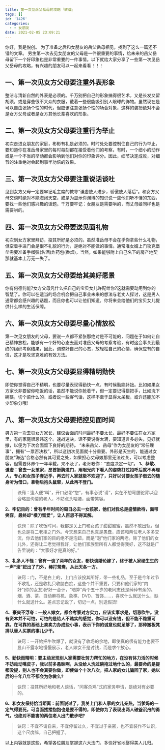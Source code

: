```yaml
---
title: 第一次见岳父岳母的攻略「转载」
tags: []
id: '1426'
categories:
  - - 女朋友
date: 2021-02-05 23:09:21
---
```


你好，我是悦创。 为了准备之后和女朋友的岳父岳母相见，找到了这么一篇还不错的文章。 男生第一次去见女朋友的父母是一件很重要的事情，给未来的岳父岳母留下一个好印象也是非常重要的一件事情。以下就给大家分享了一些第一次见岳父岳母的攻略，有兴趣的朋友可以一起来看看！！！

## 一、第一次见女方父母要注重外表形象

整洁与清新自然的外表是必须的。千万别把自己的形象搞得很艺术，又是长发又留胡须，或是穿些很不大众的衣服，戴着一些很能吸引别人眼球的饰物。虽然现在是可以自由张扬个性的时代，但应该注意张扬个性的场合对象，这样的装扮绝对不会是女方父母或者是女方其他长辈喜欢的形象。

## 二、第一次见女方父母要注重行为举止

初次走进女朋友的家庭，彬彬有礼是必须的。时时处处要控制住自己的行为举止，要知道你在准岳母家里的每时每刻都在接受着他们的考察，有时，一个细小的动作或是一个不当的举动都会影响到他们对你的印象评分。因此，细节决定成败，对细节的注重绝对会起到事半功倍的效果。

## 三、第一次见女方父母要注重说话谈吐

见到女方父母一定要牢记毛主席的教导“谦虚使人进步，骄傲使人落后”。和女方父母交谈时绝对不能海阔天空，或是为显示你渊博的知识说一些他们听不懂的东西，要找一些他们感兴趣的话题。千万要牢记：女朋友是需要哄的，而丈母娘同样也是需要哄的。

## 四、第一次见女方父母要送见面礼物

初次到女方家里拜访，投其所好是必须的。虽然准岳母不会在乎你拿些什么礼物，但空着手进门会是很不礼貌的行为，是绝对不能做的事情。通常准女婿上门攻克堡垒需要准备手榴弹(名酒)炸药包(香烟)，当然，如果能够附上自己名下的房产地契那就基本上万无一失了。

## 五、第一次见女方父母要给其美好愿景

你有何德何能?女方父母凭什么把自己的宝贝女儿许配给你?这就需要动用到你的智慧了。你可以在适当的场合机会把自己事业未来的想法与老丈人探讨，这是男人通常都会感兴趣的话题，而且你也可以让他们知道，你将来会给他们的宝贝女儿提供什么样的生活保障。

## 六、第一次见女方父母要尽量心情放松

第一次见女朋友的父母，要说一点都不紧张那绝对是不可能的，问题在于如何让自己精神放松，能够有一个好的心态去面对准岳父母的考察考验，有时这会事关到最终的组织考察结果，因此，调整好自己的心态，放轻松自己的心情，确保应有的自信，这才是攻坚克难的有效方法。

## 七、第一次见女方父母要显得精明勤快

即使你觉得自己不精明，也要尽量表现得勤快一点，有时候勤能补拙。比如如果女方家长非要留你吃饭的话，虽然不能说你抢着干，但一定要记得搭把手，比如洗下碗筷，切个菜什么的，或者说一些客气话，这样不至于显得太呆板，或许还能加不少印象分哦!

## 八、第一次见女方父母要把控见面时间

男方第一次去见女方家长，建议会面的时间最好不要太长，最好不要住在女方家里，有的家庭很忌讳这个。速战速决，话不要说得太满，要知道言多必失，见好就撤，以便为下次会面留下良好的期待。 “未来岳父、岳母”作为女朋友的“常任理事”，拥有“一票否决权”，所以这初次见面就十分重要。外形是天生的，能通过女朋友“海选”合格必然有其可爱之处，如果担心丈母娘那里无法过关，可以考虑整容，但需要休养个一年半载，来不及了，老哥教你：“态度决定一切”。 **1、恭敬、谦虚：曾去一女孩家，昂首挺胸进门，用眼光向下看人的姿势打过招呼后就不再理人，专心和女孩子套近乎，再去时人家就极不欢迎了，只好以讨要女孩子借去的随身听为借口，拿物后抱头鼠窜，从此再不登门。**

> 诀窍：逢人便“叫”，开口必带“您”，有事必说“请”，实在不想弯腰驼背以迎合略显佝偻的老人，不妨点头哈腰，面带笑容。

**2、牢记目的：曾有半年时间的周日必去一女孩家，他们对我总是盛情款待，面带笑容，最终却“横刀留爱”，让人百思不得其解。**

> 诀窍：除了吃饭时间，我都是关上门和女孩子甜甜蜜蜜，虽然不敢出轨，但也总是将二老拒之门外。今天想来自己也真是愚蠢，应该和两位老人多多交流，你去他们家的目的绝不是泡妞，而是“泡”他们家的两老。除了他们的女儿外，还得让二老觉得我好，让他们家族里所有人都觉得我好，这不就是广告里说的：“大家好才是真的好。”

**3、礼多人不怪：曾有一谈了两年的女友，都快谈婚论嫁了，终于被人家硬生生的一声“滚”赶出了门外，棒打鸳鸯，从此天各一方。**

> 诀窍：门，不是白上的，上门应该投其所好，带一些礼品，至于是今年过节不收礼，还是收礼只收脑白痴，这些个并不重要，只要和他们家的“内奸”(你的女友)好好一合计，“暗算”两个五十岁的老同志还是绰绰有余的。烟、酒、茶、自动麻将机、象棋、DVD、首饰……，喜欢什么就送什么，缺什么就送什么。差点忘记说了，切记一点，别送假货!

**4、豪爽不浮夸：一般人嫁女，都会考察对方实力，应该实事求是，切忌吹牛。没有资本并不可怕，可怕的是给人不踏实的感觉，你可以没有钱，但不能不稳重可靠。在可靠的基础上卖卖力办成些小事，表示下你的诚意也就足够了，那种搬板凳排队替人买票的事儿少干。**

> 诀窍：一开始把牛吹爆了，就没有了收场的余地，即使真的很有能力也要不显山不露水地慢慢展示，老人嫁女不是讨钱，而是求个放心。

**5、勤快而精明：要主动发现别人家需要壮劳力帮忙的地方，在没有体力活的时候不妨动动嘴皮子，我以前多愚昧啊，从没给人洗过碗拖过地什么的，最要命的是提都没提，别人也不会真要你做，即使做个十次八次，把人家的女儿骗回了家，她以后的十年八年不都会为你做么?**

> 诀窍：投其所好地和老人谈话，“问客杀鸡”式的家务申请，是绝对有必要的。

**6、和女友保持恰当距离：前面说过了，我关上门和人家的女儿亲热，当爹妈的一定气得要死，可当面搂搂抱抱也是要不得的，即使你为了表现出两人破釜沉舟的勇气，也绝对不能害的两位老人出门散步吧?**

> 诀窍：不宜不请自来，不宜停留过久，不宜过于亲密，也不宜装作不认识，这个尺度嘛，自己把握了。

以上内容就是这些，希望各位朋友掌握这六大法门，多快好省地娶得美人儿归。